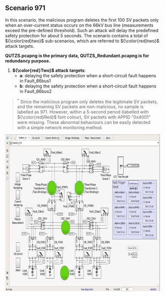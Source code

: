 ## Scenario 971
In this scenario, the malicious program deletes the first 100 SV packets only when an over-current status occurs on the 66kV bus line (measurements exceed the pre-defined threshold). Such an attack will delay the predefined safety protection for about 5 seconds. The scenario contains a total of ${\color{red}two}$ sub-scenarios, which are referred to ${\color{red}two}$ attack targets.

**QUTZS.pcapng is the primary data, QUTZS_Redundant.pcapng is for redundancy purpose.**

1. **${\color{red}Two}$ attack targets**: 
   - **a**: delaying the safety protection when a short-circuit fault happens in Fault_66bus1 
   - **b**: delaying the safety protection when a short-circuit fault happens in Fault_66bus2

> <sup>*</sup> Since the malicious program only deletes the legitimate SV packets, and the remaining SV packets are non-malicious, no sample is labelled as 971. However, within a 5-second period (labelled with ${\color{red}Red}$ font colour), SV packets with APPID "0x4001" were missing. These abnormal behaviours can be easily detected with a simple network monitoring method.

<img src="https://github.com/CSCRC-SCREED/QUT-ZSS-2023-SV/blob/main/Datasets/PrimaryPlant.jpg" alt="" width="800" height="510" />
